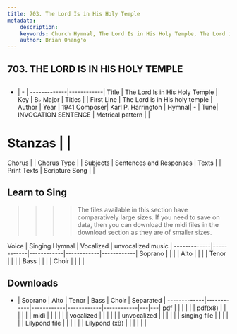 ```yaml
---
title: 703. The Lord Is in His Holy Temple
metadata:
    description: 
    keywords: Church Hymnal, The Lord Is in His Holy Temple, The Lord is in His holy temple, 
    author: Brian Onang'o
---
```



## 703. THE LORD IS IN HIS HOLY TEMPLE

```txt

```

- |   -  |
-------------|------------|
Title | The Lord Is in His Holy Temple |
Key | B♭ Major |
Titles |  |
First Line | The Lord is in His holy temple |
Author | 
Year | 1941
Composer| Karl P. Harrington |
Hymnal|  - |
Tune| INVOCATION SENTENCE |
Metrical pattern | |
# Stanzas |  |
Chorus |  |
Chorus Type |  |
Subjects | Sentences and Responses |
Texts |  |
Print Texts | 
Scripture Song |  |
  
## Learn to Sing

>>>> The files available in this section have comparatively large sizes. If you need to save on data, then you can download the midi files in the download section as they are of smaller sizes.

Voice |  Singing Hymnal | Vocalized | unvocalized music |
-------------|------------|------------|------------|------------|
Soprano | | | |
Alto | | | |
Tenor | | | |
Bass | | | |
Choir | | | |

## Downloads

- |  Soprano | Alto | Tenor | Bass | Choir | Separated |
-------------|------------|------------|------------|------------|---|---|
pdf | | | | | |
pdf(x8) | | | | | |
midi | | | | | |
vocalized | | | | | |
unvocalized | | | | | |
singing file | | | | | |
Lilypond file | | | | | |
Lilypond (x8) | | | | | |
  